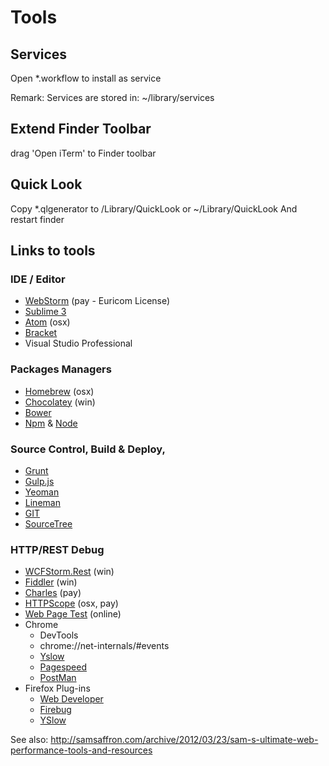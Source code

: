 # Tools

## Services

Open *.workflow to install as service

Remark: Services are stored in: ~/library/services

## Extend Finder Toolbar

<Cmd> drag 'Open iTerm' to Finder toolbar

## Quick Look

Copy *.qlgenerator to /Library/QuickLook or ~/Library/QuickLook
And restart finder

## Links to tools

### IDE / Editor

* [WebStorm](http://www.jetbrains.com/webstorm/) (pay - Euricom License)
* [Sublime 3](http://www.sublimetext.com/3)
* [Atom](https://atom.io/) (osx)
* [Bracket](http:brackets.io/)
* Visual Studio Professional

### Packages Managers

* [Homebrew](http://brew.sh/) (osx)
* [Chocolatey](https://chocolatey.org/) (win)
* [Bower](http://bower.io/)
* [Npm](https://www.npmjs.org/) & [Node](http://nodejs.org/)

### Source Control, Build & Deploy,

* [Grunt](http://gruntjs.com/)
* [Gulp.js](http://gulpjs.com/)
* [Yeoman](http://yeoman.io/)
* [Lineman](http://linemanjs.com/)
* [GIT](http://git-scm.com/)
* [SourceTree](http://www.sourcetreeapp.com/)

### HTTP/REST Debug

* [WCFStorm.Rest](http://www.wcfstorm.com/wcf/wcfstormrest-lite.aspx) (win)
* [Fiddler](http://www.telerik.com/fiddler) (win)
* [Charles](http://www.charlesproxy.com/) (pay)
* [HTTPScope](http://www.tuffcode.com/) (osx, pay)
* [Web Page Test](http://www.webpagetest.org/) (online)
* Chrome
    - DevTools
    - chrome://net-internals/#events
    - [Yslow](https://chrome.google.com/webstore/detail/yslow/ninejjcohidippngpapiilnmkgllmakh)
    - [Pagespeed](https://chrome.google.com/webstore/detail/pagespeed-insights-by-goo/gplegfbjlmmehdoakndmohflojccocli)
    - [PostMan](https://chrome.google.com/webstore/detail/postman-rest-client/fdmmgilgnpjigdojojpjoooidkmcomcm)
* Firefox Plug-ins
    - [Web Developer](https://addons.mozilla.org/nl/firefox/addon/web-developer/)
    - [Firebug](http://getfirebug.com/)
    - [YSlow](https://addons.mozilla.org/nl/firefox/addon/yslow/)

See also:
http://samsaffron.com/archive/2012/03/23/sam-s-ultimate-web-performance-tools-and-resources

